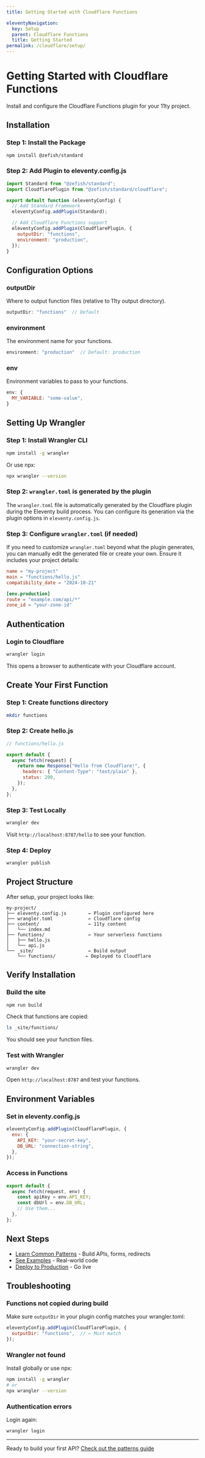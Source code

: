 ```yaml
---
title: Getting Started with Cloudflare Functions

eleventyNavigation:
  key: Setup
  parent: Cloudflare Functions
  title: Getting Started
permalink: /cloudflare/setup/
---
```


# Getting Started with Cloudflare Functions

Install and configure the Cloudflare Functions plugin for your 11ty project.

## Installation

### Step 1: Install the Package

```bash
npm install @zefish/standard
```

### Step 2: Add Plugin to eleventy.config.js

```javascript
import Standard from "@zefish/standard";
import CloudflarePlugin from "@zefish/standard/cloudflare";

export default function (eleventyConfig) {
  // Add Standard Framework
  eleventyConfig.addPlugin(Standard);

  // Add Cloudflare Functions support
  eleventyConfig.addPlugin(CloudflarePlugin, {
    outputDir: "functions",
    environment: "production",
  });
}
```

## Configuration Options

### outputDir
Where to output function files (relative to 11ty output directory).

```javascript
outputDir: "functions"  // Default
```

### environment
The environment name for your functions.

```javascript
environment: "production"  // Default: production
```

### env
Environment variables to pass to your functions.

```javascript
env: {
  MY_VARIABLE: "some-value",
}
```

## Setting Up Wrangler

### Step 1: Install Wrangler CLI

```bash
npm install -g wrangler
```

Or use npx:

```bash
npx wrangler --version
```

### Step 2: `wrangler.toml` is generated by the plugin

The `wrangler.toml` file is automatically generated by the Cloudflare plugin during the Eleventy build process. You can configure its generation via the plugin options in `eleventy.config.js`.

### Step 3: Configure `wrangler.toml` (if needed)

If you need to customize `wrangler.toml` beyond what the plugin generates, you can manually edit the generated file or create your own. Ensure it includes your project details:

```toml
name = "my-project"
main = "functions/hello.js"
compatibility_date = "2024-10-21"

[env.production]
route = "example.com/api/*"
zone_id = "your-zone-id"
```

## Authentication

### Login to Cloudflare

```bash
wrangler login
```

This opens a browser to authenticate with your Cloudflare account.

## Create Your First Function

### Step 1: Create functions directory

```bash
mkdir functions
```

### Step 2: Create hello.js

```javascript
// functions/hello.js

export default {
  async fetch(request) {
    return new Response("Hello from Cloudflare!", {
      headers: { "Content-Type": "text/plain" },
      status: 200,
    });
  },
};
```

### Step 3: Test Locally

```bash
wrangler dev
```

Visit `http://localhost:8787/hello` to see your function.

### Step 4: Deploy

```bash
wrangler publish
```

## Project Structure

After setup, your project looks like:

```
my-project/
├── eleventy.config.js        ← Plugin configured here
├── wrangler.toml             ← Cloudflare config
├── content/                  ← 11ty content
│   └── index.md
├── functions/                ← Your serverless functions
│   ├── hello.js
│   └── api.js
└── _site/                    ← Build output
    └── functions/           ← Deployed to Cloudflare
```

## Verify Installation

### Build the site

```bash
npm run build
```

Check that functions are copied:

```bash
ls _site/functions/
```

You should see your function files.

### Test with Wrangler

```bash
wrangler dev
```

Open `http://localhost:8787` and test your functions.

## Environment Variables

### Set in eleventy.config.js

```javascript
eleventyConfig.addPlugin(CloudflarePlugin, {
  env: {
    API_KEY: "your-secret-key",
    DB_URL: "connection-string",
  },
});
```

### Access in Functions

```javascript
export default {
  async fetch(request, env) {
    const apiKey = env.API_KEY;
    const dbUrl = env.DB_URL;
    // Use them...
  },
};
```

## Next Steps

- [Learn Common Patterns](/cloudflare/patterns/) - Build APIs, forms, redirects
- [See Examples](/cloudflare/examples/) - Real-world code
- [Deploy to Production](/cloudflare/deployment/) - Go live

## Troubleshooting

### Functions not copied during build

Make sure `outputDir` in your plugin config matches your wrangler.toml:

```javascript
eleventyConfig.addPlugin(CloudflarePlugin, {
  outputDir: "functions",  // ← Must match
});
```

### Wrangler not found

Install globally or use npx:

```bash
npm install -g wrangler
# or
npx wrangler --version
```

### Authentication errors

Login again:

```bash
wrangler login
```

---

Ready to build your first API? [Check out the patterns guide](/cloudflare/patterns/)
